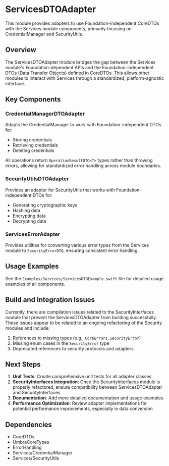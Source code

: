 # ServicesDTOAdapter

This module provides adapters to use Foundation-independent CoreDTOs with the Services module components, primarily focusing on CredentialManager and SecurityUtils.

## Overview

The ServicesDTOAdapter module bridges the gap between the Services module's Foundation-dependent APIs and the Foundation-independent DTOs (Data Transfer Objects) defined in CoreDTOs. This allows other modules to interact with Services through a standardized, platform-agnostic interface.

## Key Components

### CredentialManagerDTOAdapter

Adapts the CredentialManager to work with Foundation-independent DTOs for:
- Storing credentials
- Retrieving credentials
- Deleting credentials

All operations return `OperationResultDTO<T>` types rather than throwing errors, allowing for standardized error handling across module boundaries.

### SecurityUtilsDTOAdapter

Provides an adapter for SecurityUtils that works with Foundation-independent DTOs for:
- Generating cryptographic keys
- Hashing data
- Encrypting data
- Decrypting data

### ServicesErrorAdapter

Provides utilities for converting various error types from the Services module to `SecurityErrorDTO`, ensuring consistent error handling.

## Usage Examples

See the `Examples/Services/ServicesDTOExample.swift` file for detailed usage examples of all components.

## Build and Integration Issues

Currently, there are compilation issues related to the SecurityInterfaces module that prevent the ServicesDTOAdapter from building successfully. These issues appear to be related to an ongoing refactoring of the Security modules and include:

1. References to missing types (e.g., `CoreErrors.SecurityError`)
2. Missing enum cases in the `SecurityError` type
3. Deprecated references to security protocols and adapters

## Next Steps

1. **Unit Tests**: Create comprehensive unit tests for all adapter classes
2. **SecurityInterfaces Integration**: Once the SecurityInterfaces module is properly refactored, ensure compatibility between ServicesDTOAdapter and SecurityInterfaces
3. **Documentation**: Add more detailed documentation and usage examples
4. **Performance Optimization**: Review adapter implementations for potential performance improvements, especially in data conversion

## Dependencies

- CoreDTOs
- UmbraCoreTypes
- ErrorHandling
- Services/CredentialManager
- Services/SecurityUtils
